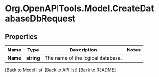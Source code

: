 # Org.OpenAPITools.Model.CreateDatabaseDbRequest

## Properties

Name | Type | Description | Notes
------------ | ------------- | ------------- | -------------
**Name** | **string** | The name of the logical database. | 

[[Back to Model list]](../README.md#documentation-for-models) [[Back to API list]](../README.md#documentation-for-api-endpoints) [[Back to README]](../README.md)

